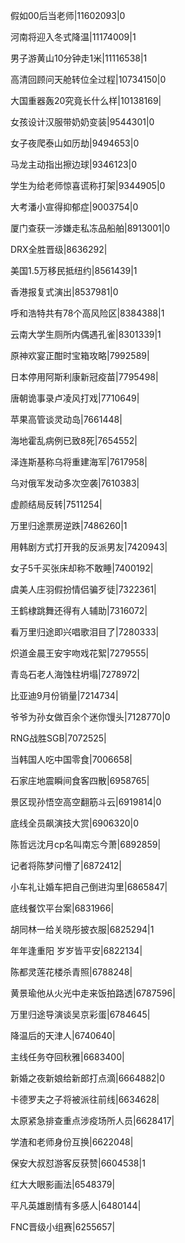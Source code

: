假如00后当老师|11602093|0

河南将迎入冬式降温|11174009|1

男子游黄山10分钟走1米|11116538|1

高清回顾问天舱转位全过程|10734150|0

大国重器轰20究竟长什么样|10138169|

女孩设计汉服带奶奶变装|9544301|0

女子夜爬泰山如历劫|9494653|0

马龙主动指出擦边球|9346123|0

学生为给老师惊喜谎称打架|9344905|0

大考潘小宣得抑郁症|9003754|0

厦门查获一涉嫌走私冻品船舶|8913001|0

DRX全胜晋级|8636292|

美国1.5万移民抵纽约|8561439|1

香港报复式演出|8537981|0

呼和浩特共有78个高风险区|8384388|1

云南大学生厕所内偶遇孔雀|8301339|1

原神欢宴正酣时宝箱攻略|7992589|

日本停用阿斯利康新冠疫苗|7795498|

唐朝诡事录卢凌风打戏|7710649|

苹果高管谈灵动岛|7661448|

海地霍乱病例已致8死|7654552|

泽连斯基称乌将重建海军|7617958|

乌对俄军发动多次空袭|7610383|

虚颜结局反转|7511254|

万里归途票房逆跌|7486260|1

用韩剧方式打开我的反派男友|7420943|

女子5千买张床却称不敢睡|7400192|

虞美人庄羽假扮情侣骗歹徒|7322361|

王鹤棣跳舞还得有人辅助|7316072|

看万里归途即兴唱歌泪目了|7280333|

炽道金晨王安宇吻戏花絮|7279555|

青岛石老人海蚀柱坍塌|7278972|

比亚迪9月份销量|7214734|

爷爷为孙女做百余个迷你馒头|7128770|0

RNG战胜SGB|7072525|

当韩国人吃中国零食|7006658|

石家庄地震瞬间食客四散|6958765|

景区现孙悟空高空翻筋斗云|6919814|0

底线全员飙演技大赏|6906320|0

陈哲远沈月cp名叫南忘今萧|6892859|

记者将陈梦问懵了|6872412|

小车礼让婚车把自己倒进沟里|6865847|

底线餐饮平台案|6831966|

胡同林一给关晓彤披衣服|6825294|1

年年逢重阳 岁岁皆平安|6822134|

陈都灵莲花楼杀青照|6788248|

黄景瑜他从火光中走来饭拍路透|6787596|

万里归途导演谈吴京彩蛋|6784645|

降温后的天津人|6740640|

主线任务夺回秋雅|6683400|

新婚之夜新娘给新郎打点滴|6664882|0

卡德罗夫之子将被派往前线|6634628|

太原紧急排查重点涉疫场所人员|6628417|

学渣和老师身份互换|6622048|

保安大叔怼游客反获赞|6604538|1

红大大眼影画法|6548379|

平凡英雄剧情有多感人|6480144|

FNC晋级小组赛|6255657|

